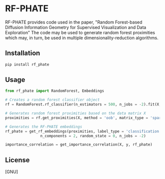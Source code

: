 # RF-PHATE

RF-PHATE provides code used in the paper, "Random Forest-based Diffusion Information Geometry for Supervised Visualization and Data Exploration"
The code may be used to generate random forest proximities which may, in turn, be used in multiple dimensionality-reduction algorithms.

## Installation

```bash
pip install rf_phate
```

## Usage

```python
from rf_phate import RandomForest, Embeddings

# Creates a random forest classifier object
rf = RandomForest.rf_classifier(n_estimators = 500, n_jobs = -2).fit(X, y)

# Generates random forest proximities based on the data matrix X
proximities = rf.get_proximities(X, method = 'oob', matrix_type = 'sparse')

# Generates the RF-PHATE embeddings
rf_phate = get_rf_embeddings(proximities, label_type = 'classification', types = 'phate',
				n_components = 2, random_state = 0, n_jobs = -2)

importance_correlation = get_importance_correlation(X, y, rf_phate)
```

## License
[GNU]